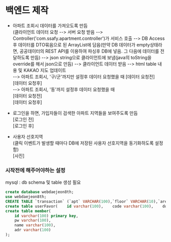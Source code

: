 # 백엔드 제작
* 아파트 조회시 데이터를 가져오도록 만듬  
  (클라이언트 데이터 요청 --> 서버 요청 받음 --> Controller('com.ssafy.apartment.controller')가 서비스 호출 --> DB Access후 데이터를 DTO묶음으로 된 ArrayList에 담음(만약 DB 데이터가 empty상태라면, 공공데이터의 REST API를 이용하여 파싱후 DB에 넣음. 그 다음에 데이터를 전달하도록 만듬) --> json string으로 클라이언트에 보냄(java의 toString을 override를 해서 json으로 만듬) --> 클라이언트 데이터 받음 --> html table 내용 및 KAKAO 지도 업데이트  
  --> 아파트 조회시, '구/군'까지만 설정후 데이터 요청했을 때
[데이터 요청전]  
[데이터 요청후]  
  --> 아파트 조회시, '동'까지 설정후 데이터 요청했을 때  
[데이터 요청전]  
[데이터 요청후]  
  
* 로그인을 하면, 가입자들이 검색한 아파트 지역들을 보여주도록 만듬  
[로그인 전]  
[로그인 후]  
* 사용자 선호지역  
(클릭 이벤트가 발생할 때마다 DB에 저장된 사용자 선호지역을 동기화하도록 설정함)  
[사진]  



### 시작전에 해주어야하는 설정  
mysql : db schema 및 table 생성 필요
```sql
create database webdaejeon8th;
use webdaejeon8th;
CREATE TABLE `transaction` (`apt` VARCHAR(100),`floor` VARCHAR(10),`area` VARCHAR(100),`jibun` VARCHAR(100),`dong` VARCHAR(100),`transactionAmount` VARCHAR(100),`sigunguCode` VARCHAR(100));
create table userFavor(    id varchar(100),    code varchar(100),    dong varchar(100),    primary key(id,code,dong));
create table member(
    id varchar(100) primary key,
    pw varchar(100),
    name varchar(100),
    adr varchar(100)
);
```
